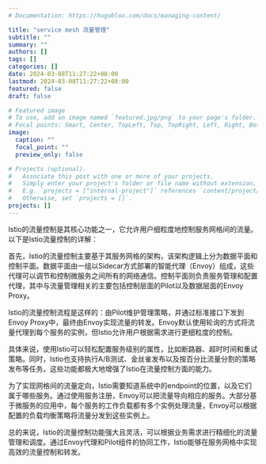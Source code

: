 ```yaml
---
# Documentation: https://hugoblox.com/docs/managing-content/

title: "service mesh 流量管理"
subtitle: ""
summary: ""
authors: []
tags: []
categories: []
date: 2024-03-08T11:27:22+08:00
lastmod: 2024-03-08T11:27:22+08:00
featured: false
draft: false

# Featured image
# To use, add an image named `featured.jpg/png` to your page's folder.
# Focal points: Smart, Center, TopLeft, Top, TopRight, Left, Right, BottomLeft, Bottom, BottomRight.
image:
  caption: ""
  focal_point: ""
  preview_only: false

# Projects (optional).
#   Associate this post with one or more of your projects.
#   Simply enter your project's folder or file name without extension.
#   E.g. `projects = ["internal-project"]` references `content/project/deep-learning/index.md`.
#   Otherwise, set `projects = []`.
projects: []
---
```


Istio的流量控制是其核心功能之一，它允许用户细粒度地控制服务网格间的流量。以下是Istio流量控制的详解：

首先，Istio的流量控制主要基于其服务网格的架构，该架构逻辑上分为数据平面和控制平面。数据平面由一组以Sidecar方式部署的智能代理（Envoy）组成，这些代理可以调节和控制微服务之间所有的网络通信。控制平面则负责服务管理和配置代理，其中与流量管理相关的主要包括控制层面的Pilot以及数据层面的Envoy Proxy。

Istio的流量控制流程是这样的：由Pilot维护管理策略，并通过标准接口下发到Envoy Proxy中，最终由Envoy实现流量的转发。Envoy默认使用轮询的方式将流量代理到每个服务的实例，但Istio允许用户根据需求进行更细粒度的控制。

具体来说，使用Istio可以轻松配置服务级别的属性，比如断路器、超时时间和重试策略。同时，Istio也支持执行A/B测试、金丝雀发布以及按百分比流量分割的策略发布等任务。这些功能都极大地增强了Istio在流量控制方面的能力。

为了实现网格间的流量定向，Istio需要知道系统中的endpoint的位置，以及它们属于哪些服务。通过使用服务注册，Envoy可以把流量导向相应的服务。大部分基于微服务的应用中，每个服务的工作负载都有多个实例处理流量，Envoy可以根据配置的负载均衡策略将流量分发到这些实例上。

总的来说，Istio的流量控制功能强大且灵活，可以根据业务需求进行精细化的流量管理和调度。通过Envoy代理和Pilot组件的协同工作，Istio能够在服务网格中实现高效的流量控制和转发。

